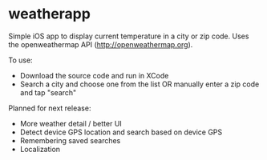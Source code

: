 # weatherapp

Simple iOS app to display current temperature in a city or zip code. Uses the openweathermap API (http://openweathermap.org).

To use:
- Download the source code and run in XCode
- Search a city and choose one from the list OR manually enter a zip code and tap "search"

Planned for next release:
- More weather detail / better UI
- Detect device GPS location and search based on device GPS
- Remembering saved searches
- Localization
